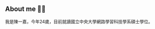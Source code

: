 ## About me 🕵️‍♂️
我是陳一嘉，今年24歲，目前就讀國立中央大學網路學習科技學系碩士學位。

<!--
**lexchen68/lexchen68** is a ✨ _special_ ✨ repository because its `README.md` (this file) appears on your GitHub profile.

Here are some ideas to get you started:

- 🔭 I’m currently working on ...
- 🌱 I’m currently learning ...
- 👯 I’m looking to collaborate on ...
- 🤔 I’m looking for help with ...
- 💬 Ask me about ...
- 📫 How to reach me: ...sssssssss
- 😄 Pronouns: ...
- ⚡ Fun fact: ...
-->
